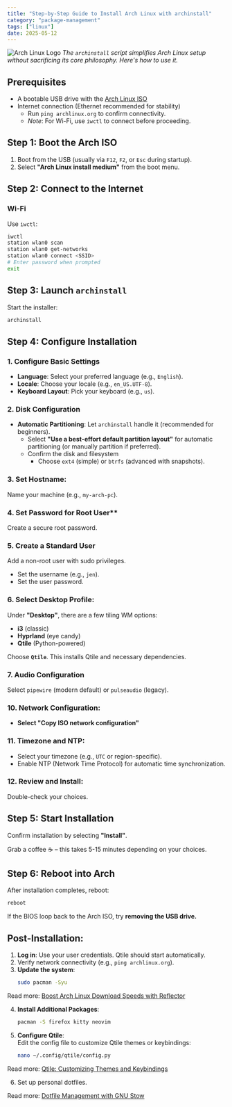 ```yaml
---
title: "Step-by-Step Guide to Install Arch Linux with archinstall"
category: "package-management"
tags: ["linux"]
date: 2025-05-12
---
```


![Arch Linux Logo](https://archlinux.org/static/logos/archlinux-logo-dark-90dpi.ebdee92a15b3.png)
*The `archinstall` script simplifies Arch Linux setup without sacrificing its core philosophy. Here's how to use it.*

## **Prerequisites**
- A bootable USB drive with the [Arch Linux ISO](https://archlinux.org/download/)
- Internet connection (Ethernet recommended for stability)
  - Run `ping archlinux.org` to confirm connectivity.  
  - *Note*: For Wi-Fi, use `iwctl` to connect before proceeding.

## **Step 1: Boot the Arch ISO**
1. Boot from the USB (usually via `F12`, `F2`, or `Esc` during startup).
2. Select **"Arch Linux install medium"** from the boot menu.

## **Step 2: Connect to the Internet**

### **Wi-Fi**  
Use `iwctl`:
```bash
iwctl
station wlan0 scan
station wlan0 get-networks
station wlan0 connect <SSID>
# Enter password when prompted
exit
```

## **Step 3: Launch `archinstall`**
Start the installer:
```bash
archinstall
```
## **Step 4: Configure Installation**

### **1. Configure Basic Settings**  
   - **Language**: Select your preferred language (e.g., `English`).  
   - **Locale**: Choose your locale (e.g., `en_US.UTF-8`).  
   - **Keyboard Layout**: Pick your keyboard (e.g., `us`).

### **2. Disk Configuration**  
- **Automatic Partitioning**: Let `archinstall` handle it (recommended for beginners).  
   - Select **"Use a best-effort default partition layout"** for automatic partitioning (or manually partition if preferred).  
   - Confirm the disk and filesystem 
     - Choose `ext4` (simple) or `btrfs` (advanced with snapshots).

### 3. Set Hostname:  
   Name your machine (e.g., `my-arch-pc`).

### 4. Set Password for Root User**  
Create a secure root password.

### **5. Create a Standard User**  
Add a non-root user with sudo privileges.
- Set the username (e.g., `jen`).  
- Set the user password.

### 6. Select Desktop Profile:
Under **"Desktop"**, there are a few tiling WM options:
- **i3** (classic)
- **Hyprland** (eye candy)
- **Qtile** (Python-powered)

Choose **`Qtile`**. This installs Qtile and necessary dependencies.

### 7. Audio Configuration

Select `pipewire` (modern default) or `pulseaudio` (legacy).

### 10. Network Configuration:  
- **Select "Copy ISO network configuration"**

### 11. Timezone and NTP:  

- Select your timezone (e.g., `UTC` or region-specific).  
- Enable NTP (Network Time Protocol) for automatic time synchronization.

### 12.  Review and Install:  
Double-check your choices.  

## **Step 5: Start Installation**
Confirm installation by selecting **"Install"**. 

Grab a coffee ☕ – this takes 5-15 minutes depending on your choices.

## **Step 6: Reboot into Arch**
After installation completes, reboot:
```bash
reboot
```

If the BIOS loop back to the Arch ISO, try **removing the USB drive.**

##  Post-Installation:  

1. **Log in**: Use your user credentials. Qtile should start automatically.  
2. Verify network connectivity (e.g., `ping archlinux.org`).
3. **Update the system**:
   ```bash
   sudo pacman -Syu
   ```
Read more: [Boost Arch Linux Download Speeds with Reflector](./reflector-arch-linux-mirror-optimization)

4. **Install Additional Packages**:  
     ```bash
     pacman -S firefox kitty neovim
     ```
5. **Configure Qtile**:  
     Edit the config file to customize Qtile themes or keybindings:  
     ```bash
     nano ~/.config/qtile/config.py
     ```
Read more: [Qtile: Customizing Themes and Keybindings](./qtile-customize-themes-keybindings)

6. Set up personal dotfiles.  

Read more: [Dotfile Management with GNU Stow](./stow-dotfiles-management)
